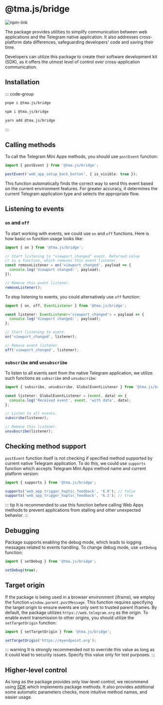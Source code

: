 # @tma.js/bridge

[npm-link]: https://npmjs.com/package/@tma.js/bridge

[npm-shield]: https://img.shields.io/npm/v/@tma.js/bridge?logo=npm

![[npm-link]][npm-shield]

The package provides utilities to simplify communication between web applications and the Telegram
native application. It also addresses cross-platform data differences, safeguarding developers' code
and saving their time.

Developers can utilize this package to create their software development kit (SDK), as it offers the
utmost level of control over cross-application communication.

## Installation

::: code-group
```bash [pnpm]
pnpm i @tma.js/bridge
```

```bash [npm]
npm i @tma.js/bridge
```

```bash [yarn]
yarn add @tma.js/bridge
```
:::

## Calling methods

To call the Telegram Mini Apps methods, you should use `postEvent` function:

```typescript
import { postEvent } from '@tma.js/bridge';

postEvent('web_app_setup_back_button', { is_visible: true });
```

This function automatically finds the correct way to send this event based on the current
environment features. For greater accuracy, it determines the current Telegram application type and
selects the appropriate flow.

## Listening to events

### `on` and `off`

To start working with events, we could use `on` and `off` functions. Here is how basic `on` function
usage looks like:

```typescript
import { on } from '@tma.js/bridge';

// Start listening to "viewport_changed" event. Returned value
// is a function, which removes this event listener.
const removeListener = on('viewport_changed', payload => {
  console.log('Viewport changed:', payload);
});

// Remove this event listener.
removeListener();
```

To stop listening to events, you could alternatively use `off` function:

```typescript
import { on, off, EventListener } from '@tma.js/bridge';

const listener: EventListener<'viewport_changed'> = payload => {
  console.log('Viewport changed:', payload);
};

// Start listening to event.
on('viewport_changed', listener);

// Remove event listener.
off('viewport_changed', listener);
```

### `subscribe` and `unsubscribe`

To listen to all events sent from the native Telegram application,
we utilize such functions as `subscribe` and `unsubscribe`:

```typescript
import { subscribe, unsubscribe, GlobalEventListener } from '@tma.js/bridge';

const listener: GlobalEventListener = (event, data) => {
  console.log('Received event', event, 'with data', data);
};

// Listen to all events.
subscribe(listener);

// Remove this listener.
unsubscribe(listener);
```

## Checking method support

`postEvent` function itself is not checking if specified method supported by current native Telegram
application. To do this, we could use `supports` function which accepts Telegram Mini Apps method
name and current platform version:

```typescript
import { supports } from '@tma.js/bridge';

supports('web_app_trigger_haptic_feedback', '6.0'); // false
supports('web_app_trigger_haptic_feedback', '6.1'); // true
```

::: tip
It is recommended to use this function before calling Web Apps methods to prevent applications from
stalling and other unexpected behavior.
:::

## Debugging

Package supports enabling the debug mode, which leads to logging
messages related to events handling. To change debug mode, use `setDebug`
function:

```typescript
import { setDebug } from '@tma.js/bridge';

setDebug(true);
```

## Target origin

If the package is being used in a browser environment (iframe), we employ the
function `window.parent.postMessage`. This function requires specifying the target origin to ensure
events are only sent to trusted parent iframes. By default, the package
utilizes `https://web.telegram.org` as the origin. To enable event transmission to other origins,
you should utilize the `setTargetOrigin` function:

```typescript
import { setTargetOrigin } from '@tma.js/bridge';

setTargetOrigin('https://myendpoint.org');
```

::: warning
It is strongly recommended not to override this value as long as it could lead to security issues.
Specify this value only for test purposes.
:::

## Higher-level control

As long as the package provides only low-level control, we recommend
using [SDK](tma-js-sdk/about.md) which implements package methods. It also provides additional
some automatic parameters checks, more intuitive method names, and easier usage.